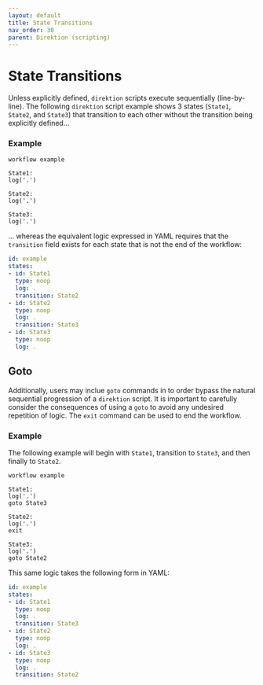 ```yaml
---
layout: default
title: State Transitions
nav_order: 30
parent: Direktion (scripting)
---
```


# State Transitions

Unless explicitly defined, `direktion` scripts execute sequentially (line-by-line). The following `direktion` script example shows 3 states (`State1`, `State2`, and `State3`) that transition to each other without the transition being explicitly defined...

### Example

```
workflow example 

State1:
log('.')

State2:
log('.')

State3:
log('.')
```

... whereas the equivalent logic expressed in YAML requires that the `transition` field exists for each state that is not the end of the workflow:

```yaml
id: example
states:
- id: State1
  type: noop
  log: .
  transition: State2
- id: State2
  type: noop
  log: .
  transition: State3
- id: State3
  type: noop
  log: .
```

## Goto

Additionally, users may inclue `goto` commands in to order bypass the natural sequential progression of a `direktion` script. It is important to carefully consider the consequences of using a `goto` to avoid any undesired repetition of logic. The `exit` command can be used to end the workflow.

### Example

The following example will begin with `State1`, transition to `State3`, and then finally to `State2`.

```
workflow example

State1:
log('.')
goto State3

State2:
log('.')
exit

State3:
log('.')
goto State2
```

This same logic takes the following form in YAML:

```yaml
id: example
states:
- id: State1
  type: noop
  log: .
  transition: State3
- id: State2
  type: noop
  log: .
- id: State3
  type: noop
  log: .
  transition: State2
```

